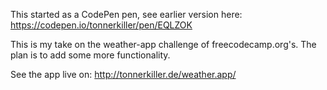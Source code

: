 This started as a CodePen pen, see earlier version here: 
https://codepen.io/tonnerkiller/pen/EQLZOK

This is my take on the weather-app challenge of freecodecamp.org's. The 
plan is to add some more functionality.

See the app live on: http://tonnerkiller.de/weather.app/ 
